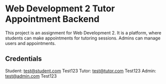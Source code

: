 # Web Development 2 Tutor Appointment Backend

This project is an assignment for Web Development 2. It is a platform, where students can make appointments for tutoring sessions. Admins can manage users and appointments.

## Credentials
Student:  test@student.com
          Test123
Tutor:    test@tutor.com
          Test123
Admin:    test@admin.com
          Test123
